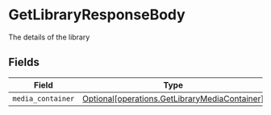# GetLibraryResponseBody

The details of the library


## Fields

| Field                                                                                                | Type                                                                                                 | Required                                                                                             | Description                                                                                          |
| ---------------------------------------------------------------------------------------------------- | ---------------------------------------------------------------------------------------------------- | ---------------------------------------------------------------------------------------------------- | ---------------------------------------------------------------------------------------------------- |
| `media_container`                                                                                    | [Optional[operations.GetLibraryMediaContainer]](../../models/operations/getlibrarymediacontainer.md) | :heavy_minus_sign:                                                                                   | N/A                                                                                                  |
